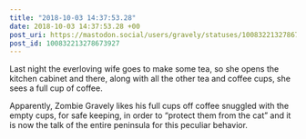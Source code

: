```yaml
---
title: "2018-10-03 14:37:53.28"
date: 2018-10-03 14:37:53.28 +00
post_uri: https://mastodon.social/users/gravely/statuses/100832213278673927
post_id: 100832213278673927
---
```

Last night the everloving wife goes to make some tea, so she opens the kitchen cabinet and there, along with all the other tea and coffee cups, she sees a full cup of coffee.

Apparently, Zombie Gravely likes his full cups off coffee snuggled with the empty cups, for safe keeping, in order to “protect them from the cat” and it is now the talk of the entire peninsula for this peculiar behavior.


